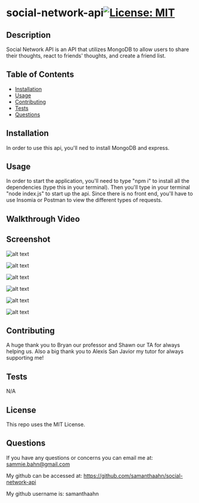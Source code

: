 # social-network-api[![License: MIT](https://img.shields.io/badge/License-MIT-yellow.svg)](https://opensource.org/licenses/MIT)


## Description
Social Network API is an API that utilizes MongoDB to allow users to share their thoughts, react to friends' thoughts, and create a friend list. 


## Table of Contents
- [Installation](#installation)
- [Usage](#usage)
- [Contributing](#contributing)
- [Tests](#tests)
- [Questions](#questions)

## Installation
In order to use this api, you'll ned to install MongoDB and express. 

## Usage
In order to start the application, you'll need to type "npm i" to install all the dependencies (type this in your terminal). Then you'll type in your terminal "node index.js" to start up the api. Since there is no front end, you'll have to use Insomia or Postman to view the different types of requests. 


## Walkthrough Video 


## Screenshot
![alt text](./public/images/Screenshot%202023-05-09%20at%208.59.48%20PM.png)

![alt text](./public/images/Screenshot%202023-05-09%20at%208.59.56%20PM.png)

![alt text](./public/images/Screenshot%202023-05-09%20at%209.00.05%20PM.png)

![alt text](./public/images/Screenshot%202023-05-09%20at%209.00.17%20PM.png)

![alt text](./public/images/Screenshot%202023-05-09%20at%209.00.24%20PM.png)

![alt text](./public/images/Screenshot%202023-05-09%20at%209.00.36%20PM.png)


## Contributing
A huge thank you to Bryan our professor and Shawn our TA for always helping us. Also a big thank you to Alexis San Javior my tutor for always supporting me! 

## Tests
N/A

## License
This repo uses the MIT License. 

## Questions
If you have any questions or concerns you can email me at: sammie.bahn@gmail.com

My github can be accessed at: https://github.com/samanthaahn/social-network-api

My github username is: samanthaahn